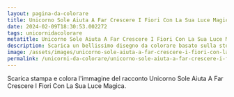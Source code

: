 ```yaml
---
layout: pagina-da-colorare
title: Unicorno Sole Aiuta A Far Crescere I Fiori Con La Sua Luce Magica.
date: 2024-02-09T18:30:53.002272
tags: unicornidacolorare
metatitle: Unicorno Sole Aiuta A Far Crescere I Fiori Con La Sua Luce Magica. da colorare
description: Scarica un bellissimo disegno da colorare basato sulla storia Unicorno Sole Aiuta A Far Crescere I Fiori Con La Sua Luce Magica.
image: /assets/images/unicorno-sole-aiuta-a-far-crescere-i-fiori-con-la-sua-luce-magica.webp
permalink: /unicorni-da-colorare/unicorno-sole-aiuta-a-far-crescere-i-fiori-con-la-sua-luce-magica.html
---
```

Scarica stampa e colora l'immagine del racconto Unicorno Sole Aiuta A Far Crescere I Fiori Con La Sua Luce Magica.
